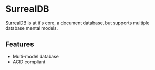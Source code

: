 # SurrealDB

[SurrealDB](https://surrealdb.com/) is at it's core, a document database, but
supports multiple database mental models.

## Features

- Multi-model database
- ACID compliant
